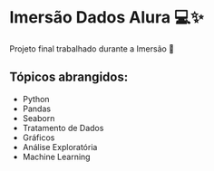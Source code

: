 # Imersão Dados Alura 💻✨

Projeto final trabalhado durante a Imersão 🌹

<h2>Tópicos abrangidos:</h2>

- Python
- Pandas
- Seaborn
- Tratamento de Dados
- Gráficos
- Análise Exploratória
- Machine Learning
